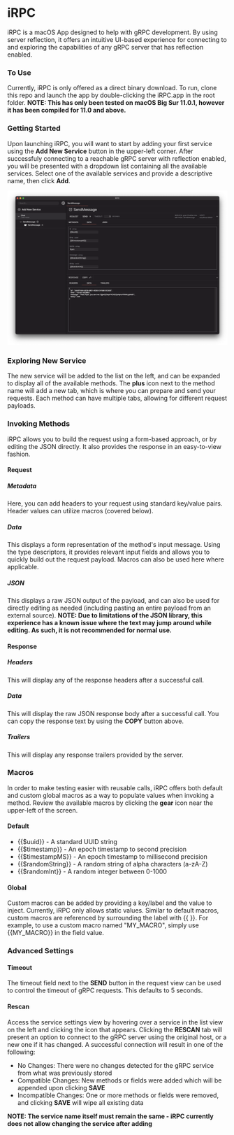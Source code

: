 # iRPC
iRPC is a macOS App designed to help with gRPC development. By using server reflection, it offers an intuitive UI-based experience for connecting to and exploring the capabilities of any gRPC server that has reflection enabled.

### To Use
Currently, iRPC is only offered as a direct binary download. To run, clone this repo and launch the app by double-clicking the iRPC.app in the root folder. **NOTE: This has only been tested on macOS Big Sur 11.0.1, however it has been compiled for 11.0 and above.**

### Getting Started
Upon launching iRPC, you will want to start by adding your first service using the **Add New Service** button in the upper-left corner. After successfuly connecting to a reachable gRPC server with reflection enabled, you will be presented with a dropdown list containing all the available services. Select one of the available services and provide a descriptive name, then click **Add**.

![iRPC](/assets/screenshots/iRPC.png)

### Exploring New Service
The new service will be added to the list on the left, and can be expanded to display all of the available methods. The **plus** icon next to the method name will add a new tab, which is where you can prepare and send your requests. Each method can have multiple tabs, allowing for different request payloads.

### Invoking Methods
iRPC allows you to build the request using a form-based approach, or by editing the JSON directly. It also provides the response in an easy-to-view fashion.
#### Request
##### Metadata
Here, you can add headers to your request using standard key/value pairs. Header values can utilize macros (covered below).
##### Data
This displays a form representation of the method's input message. Using the type descriptors, it provides relevant input fields and allows you to quickly build out the request payload. Macros can also be used here where applicable.
##### JSON
This displays a raw JSON output of the payload, and can also be used for directly editing as needed (including pasting an entire payload from an external source). **NOTE: Due to limitations of the JSON library, this experience has a known issue where the text may jump around while editing. As such, it is not recommended for normal use.**
#### Response
##### Headers
This will display any of the response headers after a successful call.
##### Data
This will display the raw JSON response body after a successful call. You can copy the response text by using the **COPY** button above.
##### Trailers
This will display any response trailers provided by the server.

### Macros
In order to make testing easier with reusable calls, iRPC offers both default and custom global macros as a way to populate values when invoking a method. Review the available macros by clicking the **gear** icon near the upper-left of the screen.
#### Default
* {{$uuid}} - A standard UUID string
* {{$timestamp}} - An epoch timestamp to second precision
* {{$timestampMS}} - An epoch timestamp to millisecond precision
* {{$randomString}} - A random string of alpha characters (a-zA-Z)
* {{$randomInt}} - A random integer between 0-1000
#### Global
Custom macros can be added by providing a key/label and the value to inject. Currently, iRPC only allows static values. Similar to default macros, custom macros are referenced by surrounding the label with {{ }}. For example, to use a custom macro named "MY_MACRO", simply use {{MY_MACRO}} in the field value.

### Advanced Settings
#### Timeout
The timeout field next to the **SEND** button in the request view can be used to control the timeout of gRPC requests. This defaults to 5 seconds.
#### Rescan
Access the service settings view by hovering over a service in the list view on the left and clicking the icon that appears. Clicking the **RESCAN** tab will present an option to connect to the gRPC server using the original host, or a new one if it has changed. A successful connection will result in one of the following:
* No Changes: There were no changes detected for the gRPC service from what was previously stored
* Compatible Changes: New methods or fields were added which will be appended upon clicking **SAVE**
* Incompatible Changes: One or more methods or fields were removed, and clicking **SAVE** will wipe all existing data

**NOTE: The service name itself must remain the same - iRPC currently does not allow changing the service after adding**
